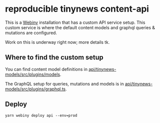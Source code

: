 # reproducible tinynews content-api

This is a [Webiny](https://docs.webiny.com/) installation that has a custom API service setup. This custom service is where the default content models and graphql queries & mutations are configured.

Work on this is underway right now; more details tk.

## Where to find the custom setup

You can find content model definitions in [api/tinynews-models/src/plugins/models](api/tinynews-models/src/plugins/models).

The GraphQL setup for queries, mutations and models is in [api/tinynews-models/src/plugins/graphql.ts](api/tinynews-models/src/plugins/graphql.ts).

## Deploy

```
yarn webiny deploy api --env=prod
```